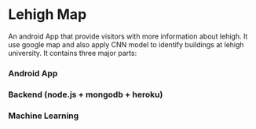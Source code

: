 # Lehigh Map
An android App that provide visitors with more information about lehigh. It use google map and also apply CNN model to identify buildings at lehigh university. It contains three major parts: 
### Android App
### Backend (node.js + mongodb + heroku) 
### Machine Learning
